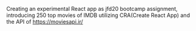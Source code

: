Creating an experimental React app as jfd20 bootcamp assignment, introducing 250 top movies of IMDB utilizing CRA(Create React App) and the API of https://moviesapi.ir/
